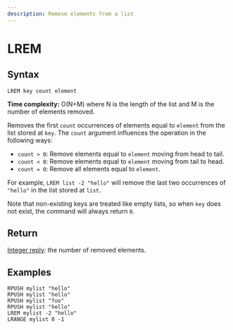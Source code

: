 ```yaml
---
description: Remove elements from a list
---
```


# LREM

## Syntax

    LREM key count element

**Time complexity:** O(N+M) where N is the length of the list and M is the number of elements removed.

Removes the first `count` occurrences of elements equal to `element` from the list
stored at `key`.
The `count` argument influences the operation in the following ways:

* `count > 0`: Remove elements equal to `element` moving from head to tail.
* `count < 0`: Remove elements equal to `element` moving from tail to head.
* `count = 0`: Remove all elements equal to `element`.

For example, `LREM list -2 "hello"` will remove the last two occurrences of
`"hello"` in the list stored at `list`.

Note that non-existing keys are treated like empty lists, so when `key` does not
exist, the command will always return `0`.

## Return

[Integer reply](https://redis.io/docs/reference/protocol-spec#resp-integers): the number of removed elements.

## Examples

```cli
RPUSH mylist "hello"
RPUSH mylist "hello"
RPUSH mylist "foo"
RPUSH mylist "hello"
LREM mylist -2 "hello"
LRANGE mylist 0 -1
```
